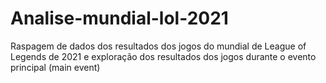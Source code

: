 # Analise-mundial-lol-2021
Raspagem de dados dos resultados dos jogos do mundial de League of Legends de 2021 e exploração dos resultados dos jogos durante o evento principal (main event)
